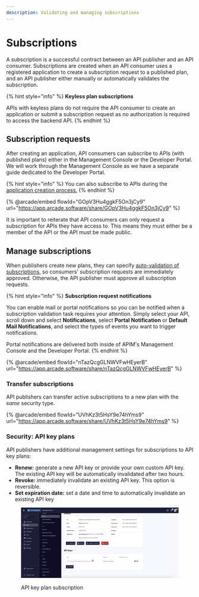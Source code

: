 ```yaml
---
description: Validating and managing subscriptions
---
```


# Subscriptions

A subscription is a successful contract between an API publisher and an API consumer. Subscriptions are created when an API consumer uses a registered application to create a subscription request to a published plan, and an API publisher either manually or automatically validates the subscription.

{% hint style="info" %}
**Keyless plan subscriptions**

APIs with keyless plans do not require the API consumer to create an application or submit a subscription request as no authorization is required to access the backend API.
{% endhint %}

## Subscription requests

After creating an application, API consumers can subscribe to APIs (with published plans) either in the Management Console or the Developer Portal. We will work through the Management Console as we have a separate guide dedicated to the Developer Portal.

{% hint style="info" %}
You can also subscribe to APIs during the [application creation process.](plans-1.md#create-an-application)
{% endhint %}

{% @arcade/embed flowId="GOpV3Hu4ggkF5On3jCy9" url="https://app.arcade.software/share/GOpV3Hu4ggkF5On3jCy9" %}

It is important to reiterate that API consumers can only request a subscription for APIs they have access to. This means they must either be a member of the API or the API must be made public.

## Manage subscriptions

When publishers create new plans, they can specify [auto-validation of subscriptions](plans.md#general), so consumers' subscription requests are immediately approved. Otherwise, the API publisher must approve all subscription requests.

{% hint style="info" %}
**Subscription request notifications**

You can enable mail or portal notifications so you can be notified when a subscription validation task requires your attention. Simply select your API, scroll down and select **Notifications**, select **Portal Notification** or **Default Mail Notifications**, and select the types of events you want to trigger notifications.

Portal notifications are delivered both inside of APIM's Management Console and the Developer Portal.
{% endhint %}

{% @arcade/embed flowId="nTazQcgGLNWVFwHEyerB" url="https://app.arcade.software/share/nTazQcgGLNWVFwHEyerB" %}

### Transfer subscriptions

API publishers can transfer active subscriptions to a new plan with the _same_ security type.

{% @arcade/embed flowId="UVhKz3t5HsY9e74hYms9" url="https://app.arcade.software/share/UVhKz3t5HsY9e74hYms9" %}

### Security: API key plans

API publishers have additional management settings for subscriptions to API key plans:

* **Renew:** generate a new API key or provide your own custom API key. The existing API key will be automatically invalidated after two hours.
* **Revoke:** immediately invalidate an existing API key. This option is reversible.
* **Set expiration date:** set a date and time to automatically invalidate an existing API key

<figure><img src="../../.gitbook/assets/api_key_subscripiton_management.png" alt=""><figcaption><p>API key plan subscription</p></figcaption></figure>
